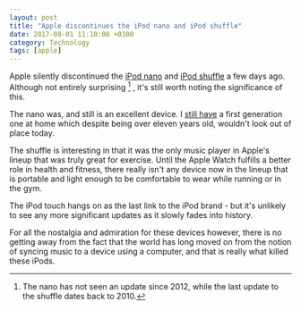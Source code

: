 ```yaml
---
layout: post
title: "Apple discontinues the iPod nano and iPod shuffle"
date: 2017-08-01 11:10:00 +0100
category: Technology
tags: [apple]
---
```


Apple silently discontinued the [iPod nano][nanowiki] and [iPod shuffle][shufflewiki] a few days ago. Although not entirely surprising [^1] , it's still worth noting the significance of this. 

The nano was, and still is an excellent device. I [still have][cionano] a first generation one at home which despite being over eleven years old, wouldn't look out of place today.

The shuffle is interesting in that it was the only music player in Apple's lineup that was truly great for exercise. Until the Apple Watch fulfills a better role in health and fitness, there really isn't any device now in the lineup that is portable and light enough to be comfortable to wear while running or in the gym.

The iPod touch hangs on as the last link to the iPod brand - but it's unlikely to see any more significant updates as it slowly fades into history.

For all the nostalgia and admiration for these devices however, there is no getting away from the fact that the world has long moved on from the notion of syncing music to a device using a computer, and that is really what killed these iPods. 

[nanowiki]:https://en.wikipedia.org/wiki/IPod_Nano
[shufflewiki]:https://en.wikipedia.org/wiki/IPod_Shuffle
[cionano]:http://colm.io/2016/01/18/ipod-nano-first-gen/

[^1]:The nano has not seen an update since 2012, while the last update to the shuffle dates back to 2010.
